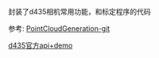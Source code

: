 封装了d435相机常用功能，和标定程序的代码


参考:
[PointCloudGeneration-git](https://github.com/musimab/PointCloudGeneration)

[d435官方api+demo](https://dev.intelrealsense.com/docs/python2)
